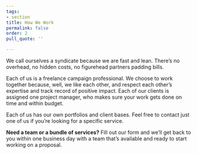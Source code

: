 ```yaml
---
tags:
- section
title: How We Work
permalink: false
order: 2
pull_quote: ''

---
```

We call ourselves a syndicate because we are fast and lean. There’s no overhead, no hidden costs, no figurehead partners padding bills.

Each of us is a freelance campaign professional. We choose to work together because, well, we like each other, and respect each other’s expertise and track record of positive impact. Each of our clients is assigned one project manager, who makes sure your work gets done on time and within budget.

Each of us has our own portfolios and client bases. Feel free to contact just one of us if you’re looking for a specific service.

**Need a team or a bundle of services?** Fill out our form and we’ll get back to you within one business day with a team that’s available and ready to start working on a proposal.